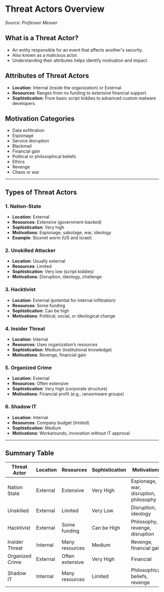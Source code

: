 # Threat Actors Overview
_Source: Professor Messer_

## What is a Threat Actor?
- An entity responsible for an event that affects another's security.
- Also known as a malicious actor.
- Understanding their attributes helps identify motivation and impact.

## Attributes of Threat Actors
- **Location**: Internal (inside the organization) or External.
- **Resources**: Ranges from no funding to extensive financial support.
- **Sophistication**: From basic script kiddies to advanced custom malware developers.

## Motivation Categories
- Data exfiltration
- Espionage
- Service disruption
- Blackmail
- Financial gain
- Political or philosophical beliefs
- Ethics
- Revenge
- Chaos or war

---

## Types of Threat Actors

### 1. Nation-State
- **Location**: External
- **Resources**: Extensive (government-backed)
- **Sophistication**: Very high
- **Motivations**: Espionage, sabotage, war, ideology
- **Example**: Stuxnet worm (US and Israel)

### 2. Unskilled Attacker
- **Location**: Usually external
- **Resources**: Limited
- **Sophistication**: Very low (script kiddies)
- **Motivations**: Disruption, ideology, challenge

### 3. Hacktivist
- **Location**: External (potential for internal infiltration)
- **Resources**: Some funding
- **Sophistication**: Can be high
- **Motivations**: Political, social, or ideological change

### 4. Insider Threat
- **Location**: Internal
- **Resources**: Uses organization’s resources
- **Sophistication**: Medium (institutional knowledge)
- **Motivations**: Revenge, financial gain

### 5. Organized Crime
- **Location**: External
- **Resources**: Often extensive
- **Sophistication**: Very high (corporate structure)
- **Motivations**: Financial profit (e.g., ransomware groups)

### 6. Shadow IT
- **Location**: Internal
- **Resources**: Company budget (limited)
- **Sophistication**: Medium
- **Motivations**: Workarounds, innovation without IT approval

---

## Summary Table

| Threat Actor     | Location | Resources        | Sophistication | Motivations                                    |
|------------------|----------|------------------|----------------|------------------------------------------------|
| Nation State     | External | Extensive        | Very High      | Espionage, war, disruption, philosophy         |
| Unskilled        | External | Limited          | Very Low       | Disruption, ideology                           |
| Hacktivist       | External | Some funding     | Can be High    | Philosophy, revenge, disruption                |
| Insider Threat   | Internal | Many resources   | Medium         | Revenge, financial gain                        |
| Organized Crime  | External | Often extensive  | Very High      | Financial                                      |
| Shadow IT        | Internal | Many resources   | Limited        | Philosophical beliefs, revenge                 |
